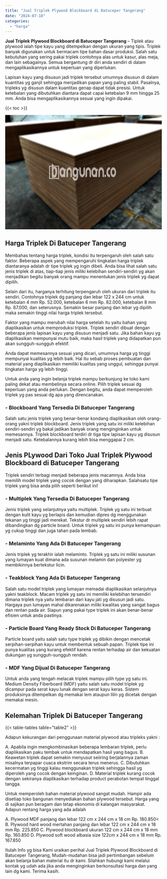 ```yaml
---
title: "Jual Triplek Plywood Blockboard di Batuceper Tangerang"
date: "2024-07-18"
categories: 
  - "harga"
---
```


**Jual Triplek Plywood Blockboard di Batuceper Tangerang** – Tiplek atau plywood ialah tipe kayu yang ditempelkan dengan ukuran yang tipis. Triplek banyak digunakan untuk bermacam tipe bahan dasar produksi. Salah satu kebutuhan yang sering pakai triplek contohnya alas untuk kasur, alas meja, dan lain sebagainya. Semua bergantung dr diri anda sendiri di dalam mengaplikasikannya untuk keperluan yang diperlukan.

Lapisan kayu yang disusun jadi triplek tersebut umumnya disusun di dalam kuantitas yg ganjil sehingga menjadikan papan yang paling stabil. Pasalnya, tripleks yg disusun dalam kuantitas genap dapat tidak presisi. Untuk ketebalan yang dibutuhkan diantara dapat capai ketebalan 9 mm hingga 25 mm. Anda bisa mengaplikasikannya sesuai yang ingin dipakai.

{{< toc >}}

![Jual Triplek Plywood Blockboard di Batuceper Tangerang](/images/jual-triplek-murah-41.png)

## Harga Triplek Di Batuceper Tangerang

Membahas tentang harga triplek, kondisi itu terpengaruh oleh salah satu faktor. Beberapa aspek yang mempengaruhi tingkatan harga triplek diantaranya adalah dr tipe triplek yg ingin dibeli. Anda bisa lihat salah satu jenis triplek di atas, tiap-tiap jenis miliki kelebihan sendiri-sendiri yg akan menjadikan begitu banyak orang mampu menentukan jenis triplek yg dapat dipilih.

Selain dari itu, harganya terhitung terpengaruh oleh ukuran dari triplek itu sendiri. Contohnya triplek dg panjang dan lebar 122 x 244 cm untuk ketebalan 4 mm Rp. 52.000, ketebalan 6 mm Rp. 82.000, ketebalan 8 mm Rp. 87.000, dan seterusnya. Semakin besar panjang dan lebar yg dipilih maka semakin tinggi nilai harga triplek tersebut.

Faktor yang mampu merubah nilai harga setelah itu yaitu bahan yang diaplikasikan untuk memproduksi triplek. Triplek sendiri dibuat dengan beberapa jenis lapisan kayu yang disusun menjadi satu. Jika bahan kayu yg diaplikasikan mempunyai mutu baik, maka hasil triplek yang didapatkan pun akan sungguh-sungguh efektif.

Anda dapat memesannya sesuai yang dicari, umumnya harga yg tinggi mempunyai kualitas yg lebih baik. Hal itu sebab proses pembuatan dan material yang diaplikasikan memiliki kualitas yang unggul, sehingga punyai tingkatan harga yg lebih tinggi.

Untuk anda yang ingin belanja triplek mampu berkunjung ke toko kami paling dekat atau membelinya secara online. Pilih triplek sesuai dg keperluan yang anda perlukan. Dengan begitu, anda dapat memperoleh triplek yg pas sesuai dg apa yang direncanakan.

### \- Blockboard Yang Tersedia Di Batuceper Tangerang

Salah satu jenis triplek yang benar-benar kondang diaplikasikan oleh orang-orang yakni triplek blockboard. Jenis triplek yang satu ini miliki kelebihan sendiri-sendiri yg bakal jadikan banyak orang menginginkan untuk memesannya. Triplek blockboard terdiri dr tiga tipe lapisan kayu yg disusun menjadi satu. Ketebalannya kurang lebih bisa menggapai 2 cm.

## Jenis PLywood Dari Toko Jual Triplek Plywood Blockboard di Batuceper Tangerang

Triplek sendiri terbagi menjadi beberapa jenis macamnya. Anda bisa memilih model triplek yang cocok dengan yang diharapkan. Salahsatu tipe triplek yang bisa anda pilih seperti berikut ini!

### \- Multiplek Yang Tersedia Di Batuceper Tangerang

Jenis triplek yang selanjutnya yaitu multiplek. Triplek yg satu ini terbuat dengan kulit kayu yg berlapis dan kemudian dipres dg menggunakan tekanan yg tinggi jadi merekat. Tekstur dr multiplek sendiri lebih rapat dibandingkan dg particle board. Untuk triplek yg satu ini punya kemampuan yg cukup tinggi dan juga tahan pada lembab.

### \- Melaminto Yang Ada Di Batuceper Tangerang

Jenis triplek yg terakhir ialah melaminto. Triplek yg satu ini miliki susunan yang lumayan kuat dimana ada susunan melamin dan polyester yg membikinnya bertekstur licin.

### \- Teakblock Yang Ada Di Batuceper Tangerang

Salah satu model triplek yang lumayan memadai diaplikasikan selanjutnya yakni teakblock. Macam triplek yg satu ini memiliki kelebihan tersendiri dimana triplek nya yaitu lembaran dari kayu jati yg disusun jadi satu. Hargaya pun lumayan mahal dikarenakan miliki kwalitas yang sangat bagus dan rentan pada air. Siapun yang pakai type triplek ini akan benar-benar efisien untuk anda pastinya.

### \- Particle Board Yang Ready Stock Di Batuceper Tangerang

Particle board yaitu salah satu type triplek yg dibikin dengan mencetak serpihan-serpihan kayu untuk membentuk sebuah papan. Triplek tipe ini punya kualitas yang kurang efektif karena rentan terhadap air dan kekuatan dukungan yg sungguh-sungguh rendah.

### \- MDF Yang Dijual Di Batuceper Tangerang

Untuk anda yang tengah melacak triplek mampu pilih type yg satu ini. Medium Density Fiberboard (MDF) yaitu salah satu model triplek yg dicampur pada serat kayu lunak dengan serat kayu keras. Sistem produksinya ditempelkan dg memakai lem ataupun lilin yg dicetak dengan memakai mesin.

## Kelemahan Triplek Di Batuceper Tangerang

{{< table-tables table="table2" >}}

Adapun kekurangan dari penggunaan material plywood atau tripleks yakni :

A. Apabila ingin mengkombinasikan beberapa lembaran triplek, perlu diaplikasikan paku tembak untuk mendapatkan hasil yang bagus. B. Keawetan triplek dapat semakin menyusut seiiring berjalannya zaman misalnya terpapar cuaca ekstrim secara terus menerus. C. Dibutuhkan kecermatan yg tinggi kalau menggunakan triplek sehingga hasil yg diperoleh yang cocok dengan keinginan. D. Material triplek kurang cocok dengan sekiranya diaplikasikan terhadap product perabotan tempat tinggal tangga.

Untuk memperoleh bahan material plywood sangat mudah. Hampir ada disetiap toko bangunan menyediakan bahan plywood tersebut. Harga yang di sajikan pun beragam dan tetap ekonomis di kalangan masyarakat. Adapun rentang harga yang ada adalah

A. Plywood MDF panjang dan lebar 122 cm x 244 cm x 18 cm Rp. 180.850< B. Plywood hard wood mertahan panjang dan lebar 122 cm x 244 cm x 18 mm Rp. 225.850 C. Plywood blockboard ukuran 122 cm x 244 cm x 18 mm Rp. 160.850 D. Plywood soft wood albasia size 122cm x 244 cm x 18 mm Rp. 167.850

Itulah Info yg bisa Kami uraikan perihal Jual Triplek Plywood Blockboard di Batuceper Tangerang, Mudah-mudahan bisa jadi pertimbangan sebelum akan belanja bahan material itu dr kami. Silahkan hubungi kami melalui kontak yg udah ada jika anda menginginkan berkonsultasi harga dan yang lain dg kami. Terima kasih.
